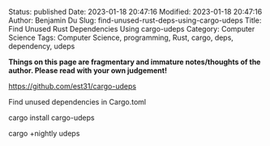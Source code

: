 Status: published
Date: 2023-01-18 20:47:16
Modified: 2023-01-18 20:47:16
Author: Benjamin Du
Slug: find-unused-rust-deps-using-cargo-udeps
Title: Find Unused Rust Dependencies Using cargo-udeps
Category: Computer Science
Tags: Computer Science, programming, Rust, cargo, deps, dependency, udeps

**Things on this page are fragmentary and immature notes/thoughts of the author. Please read with your own judgement!**

https://github.com/est31/cargo-udeps

Find unused dependencies in Cargo.toml

cargo install cargo-udeps

cargo +nightly udeps



